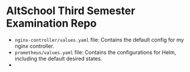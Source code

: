 # AltSchool Third Semester Examination Repo

- `nginx-controller/values.yaml` file: Contains the default config for my nginx controller.
- `prometheus/values.yaml` file: Contains the configurations for Helm, including the default desired states.
- 
